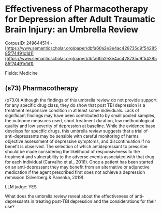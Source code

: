 # Effectiveness of Pharmacotherapy for Depression after Adult Traumatic Brain Injury: an Umbrella Review

CorpusID: 249644514 - [https://www.semanticscholar.org/paper/dbfa60a2e3e4ac428735d9f5428585f74491c1d1](https://www.semanticscholar.org/paper/dbfa60a2e3e4ac428735d9f5428585f74491c1d1)

Fields: Medicine

## (s73) Pharmacotherapy
(p73.0) Although the findings of this umbrella review do not provide support for any specific drug class, they do show that post TBI depression is a treatment responsive condition in at least some individuals. Lack of significant findings may have been contributed to by small pooled samples, the outcome measures used, short treatment duration, low methodological quality and low severity of depression at baseline. While the evidence base develops for specific drugs, this umbrella review suggests that a trial of anti-depressants may be sensible with careful monitoring of harms objective assessment of depressive symptoms, and discontinuation if no benefit is observed. The selection of which antidepressant to prescribe should be made considering the likelihood of responsiveness to the treatment and vulnerability to the adverse events associated with that drug for each individual (Carvalho et al., 2016). Once a patient has been started on an anti-depressant they may benefit from an alternative or adjunctive medication if the agent prescribed first does not achieve a depression remission (Silverberg & Panenka, 2019).

LLM judge: YES

What does the umbrella review reveal about the effectiveness of anti-depressants in treating post-TBI depression and the considerations for their use?

